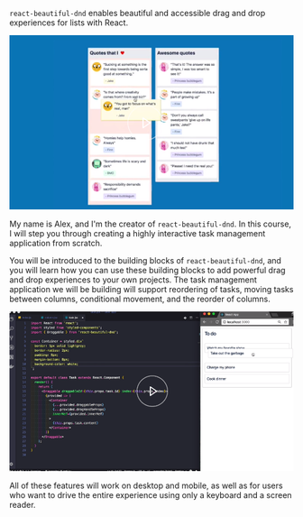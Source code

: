 `react-beautiful-dnd` enables beautiful and accessible drag and drop experiences for lists with React. 

![React List](../images/react-course-introduction-beautiful-and-accessible-drag-and-drop-with-react-beautiful-dnd-list.png)

My name is Alex, and I'm the creator of `react-beautiful-dnd`. In this course, I will step you through creating a highly interactive task management application from scratch.

You will be introduced to the building blocks of `react-beautiful-dnd`, and you will learn how you can use these building blocks to add powerful drag and drop experiences to your own projects. The task management application we will be building will support reordering of tasks, moving tasks between columns, conditional movement, and the reorder of columns.

![React Code](../images/react-course-introduction-beautiful-and-accessible-drag-and-drop-with-react-beautiful-dnd-code.png)

All of these features will work on desktop and mobile, as well as for users who want to drive the entire experience using only a keyboard and a screen reader.